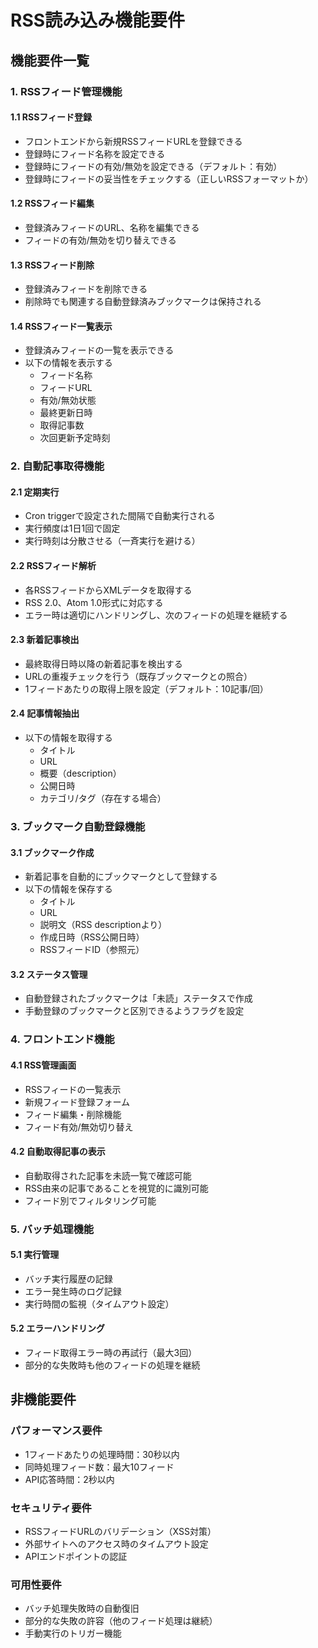 # RSS読み込み機能要件

## 機能要件一覧

### 1. RSSフィード管理機能

#### 1.1 RSSフィード登録
- フロントエンドから新規RSSフィードURLを登録できる
- 登録時にフィード名称を設定できる
- 登録時にフィードの有効/無効を設定できる（デフォルト：有効）
- 登録時にフィードの妥当性をチェックする（正しいRSSフォーマットか）

#### 1.2 RSSフィード編集
- 登録済みフィードのURL、名称を編集できる
- フィードの有効/無効を切り替えできる

#### 1.3 RSSフィード削除
- 登録済みフィードを削除できる
- 削除時でも関連する自動登録済みブックマークは保持される

#### 1.4 RSSフィード一覧表示
- 登録済みフィードの一覧を表示できる
- 以下の情報を表示する
  - フィード名称
  - フィードURL
  - 有効/無効状態
  - 最終更新日時
  - 取得記事数
  - 次回更新予定時刻

### 2. 自動記事取得機能

#### 2.1 定期実行
- Cron triggerで設定された間隔で自動実行される
- 実行頻度は1日1回で固定
- 実行時刻は分散させる（一斉実行を避ける）

#### 2.2 RSSフィード解析
- 各RSSフィードからXMLデータを取得する
- RSS 2.0、Atom 1.0形式に対応する
- エラー時は適切にハンドリングし、次のフィードの処理を継続する

#### 2.3 新着記事検出
- 最終取得日時以降の新着記事を検出する
- URLの重複チェックを行う（既存ブックマークとの照合）
- 1フィードあたりの取得上限を設定（デフォルト：10記事/回）

#### 2.4 記事情報抽出
- 以下の情報を取得する
  - タイトル
  - URL
  - 概要（description）
  - 公開日時
  - カテゴリ/タグ（存在する場合）

### 3. ブックマーク自動登録機能

#### 3.1 ブックマーク作成
- 新着記事を自動的にブックマークとして登録する
- 以下の情報を保存する
  - タイトル
  - URL
  - 説明文（RSS descriptionより）
  - 作成日時（RSS公開日時）
  - RSSフィードID（参照元）

#### 3.2 ステータス管理
- 自動登録されたブックマークは「未読」ステータスで作成
- 手動登録のブックマークと区別できるようフラグを設定


### 4. フロントエンド機能

#### 4.1 RSS管理画面
- RSSフィードの一覧表示
- 新規フィード登録フォーム
- フィード編集・削除機能
- フィード有効/無効切り替え

#### 4.2 自動取得記事の表示
- 自動取得された記事を未読一覧で確認可能
- RSS由来の記事であることを視覚的に識別可能
- フィード別でフィルタリング可能

### 5. バッチ処理機能

#### 5.1 実行管理
- バッチ実行履歴の記録
- エラー発生時のログ記録
- 実行時間の監視（タイムアウト設定）

#### 5.2 エラーハンドリング
- フィード取得エラー時の再試行（最大3回）
- 部分的な失敗時も他のフィードの処理を継続

## 非機能要件

### パフォーマンス要件
- 1フィードあたりの処理時間：30秒以内
- 同時処理フィード数：最大10フィード
- API応答時間：2秒以内

### セキュリティ要件
- RSSフィードURLのバリデーション（XSS対策）
- 外部サイトへのアクセス時のタイムアウト設定
- APIエンドポイントの認証

### 可用性要件
- バッチ処理失敗時の自動復旧
- 部分的な失敗の許容（他のフィード処理は継続）
- 手動実行のトリガー機能